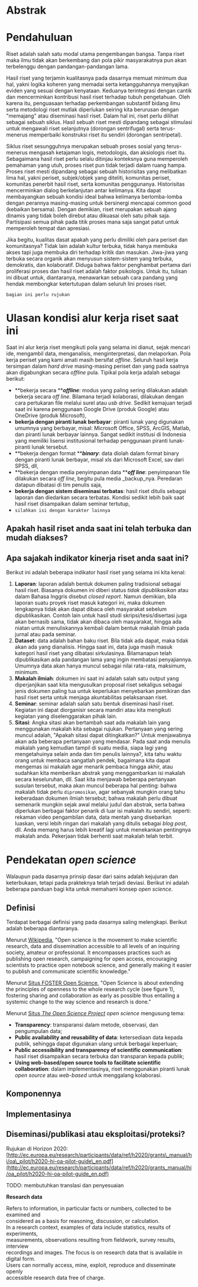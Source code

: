 # Abstrak

# Pendahuluan

Riset adalah salah satu modal utama pengembangan bangsa. Tanpa riset maka ilmu tidak akan berkembang dan pola pikir masyarakatnya pun akan terbelenggu dengan pandangan-pandangan lama.

Hasil riset yang terjamin kualitasnya pada dasarnya memuat minimum dua hal, yakni logika koheren yang memadai serta ketangguhannya menyajikan eviden yang sesuai dengan kenyataan. Keduanya terintegrasi dengan cantik dan mencerminkan kontribusi hasil riset terhadap tubuh pengetahuan. Oleh karena itu, penguasaan terhadap perkembangan substantif bidang ilmu serta metodologi riset mutlak diperlukan seiring kita berurusan dengan "memajang" atau diseminasi hasil riset. Dalam hal ini, riset perlu dilihat sebagai sebuah siklus. Hasil sebuah riset mesti dipandang sebagai stimulasi untuk mengawali riset selanjutnya \(dorongan sentrifugal\) serta terus-menerus memperbaiki konstruksi riset itu sendiri \(dorongan sentripetal\).

Siklus riset sesungguhnya merupakan sebuah proses sosial yang terus-menerus mengasah ketajaman logis, metodologis, dan aksiologis riset itu. Sebagaimana hasil riset perlu selalu ditinjau konteksnya guna memperoleh pemahaman yang utuh, proses riset pun tidak terjadi dalam ruang hampa. Proses riset mesti dipandang sebagai sebuah historisitas yang melibatkan lima hal, yakni periset, subjek/objek yang diteliti, komunitas periset, komunitas penerbit hasil riset, serta komunitas penggunanya. Historisitas mencerminkan dialog berkelanjutan antar kelimanya. Kita dapat membayangkan sebuah kondisi ideal bahwa kelimanya berlomba-lomba dengan perannya masing-masing untuk bersinergi mencapai common good \(kebaikan bersama\). Dengan demikian, riset merupakan sebuah ajang dinamis yang tidak boleh direbut atau dikuasai oleh satu pihak saja. Partisipasi semua pihak pada titik proses mana saja sangat patut untuk memperoleh tempat dan apresiasi.

Jika begitu, kualitas dasat apakah yang perlu dimiliki oleh para periset dan komunitasnya? Tidak lain adalah kultur terbuka, tidak hanya membuka akses tapi juga membuka diri terhadap kritik dan masukan. Jiwa-jiwa yang terbuka secara organik akan menyusun sistem-sistem yang terbuka, demokratis, dan kolaboratif. Diduga bahwa faktor penghambat pertama dari proliferasi proses dan hasil riset adalah faktor psikologis. Untuk itu, tulisan ini dibuat untuk, diantaranya, menawarkan sebuah cara pandang yang hendak membongkar ketertutupan dalam seluruh lini proses riset.

`bagian ini perlu rujukan`

# Ulasan kondisi alur kerja riset saat ini

Saat ini alur kerja riset mengikuti pola yang selama ini dianut, sejak mencari ide, mengambil data, menganalisis, menginterpretasi, dan melaporkan. Pola kerja periset yang kami amati masih bersifat _offline_. Seluruh hasil kerja tersimpan dalam _hard drive_ masing-masing periset dan yang pada saatnya akan digabungkan secara _offline_ pula.  Tipikal pola kerja adalah sebagai berikut:

* **bekerja secara **_**offline**_: modus yang paling sering dilakukan adalah bekerja secara _off line_. Bilamana terjadi kolaborasi, dilakukan dengan cara pertukaran file melalui surel atau _usb drive_. Sedikit kemajuan terjadi saat ini karena penggunaan Google Drive \(produk Google\) atau OneDrive \(produk Microsoft\),
* **bekerja dengan piranti lunak berbayar**: piranti lunak yang digunakan umumnya yang berbayar, misal: Microsoft Office, SPSS, ArcGIS, Matlab, dan piranti lunak berbayar lainnya. Sangat sedikit institusi di Indonesia yang memiliki lisensi institusional terhadap penggunaan piranti lunak-piranti lunak tersebut.
* **bekerja dengan format **_**binary**_: data diolah dalam format binary dengan piranti lunak berbayar, misal xls dari Microsoft Excel, sav dari SPSS, dll,
* **bekerja dengan media penyimpanan data **_**off line**_: penyimpanan file dilakukan secara _off line_, begitu pula media \_backup\_nya. Peredaran datapun dibatasi di tim penulis saja,
* **bekerja dengan sistem diseminasi terbatas**: hasil riset ditulis sebagai laporan dan diedarkan secara terbatas. Kondisi sedikit lebih baik saat hasil riset disampaikan dalam seminar tertutup,
* `silahkan isi dengan karakter lainnya`

## Apakah hasil riset anda saat ini telah terbuka dan mudah diakses?

## Apa sajakah indikator kinerja riset anda saat ini?

Berikut ini adalah beberapa indikator hasil riset yang selama ini kita kenal:  
1. **Laporan**: laporan adalah bentuk dokumen paling tradisional sebagai hasil riset. Biasanya dokumen ini diberi status _tidak dipublikasikan_ atau dalam Bahasa Inggris disebut _closed report_. Namun demikian, bila laporan suatu proyek riset masuk kategori ini, maka dokumen lengkapnya tidak akan dapat dibaca oleh masyarakat sebelum dipublikasikan. Contoh lain untuk hasil studi skripsi/tesis/disertasi juga akan bernasib sama, tidak akan dibaca oleh masyarakat, hingga ada niatan untuk menuliskannya kembali dalam bentuk makalah ilmiah pada jurnal atau pada seminar.  
2. **Dataset**: data adalah bahan baku riset. Bila tidak ada dapat, maka tidak akan ada yang dianalisis. Hingga saat ini, data juga masih masuk kategori hasil riset yang dibatasi sirkulasinya. Bilamanapun telah dipublikasikan ada pandangan lama yang ingin membatasi penyajiannya. Umumnya data akan hanya muncul sebagai nilai rata-rata, maksimum, minimum.  
3. **Makalah ilmiah**: dokumen ini saat ini adalah salah satu output yang diperjanjikan saat kita mengusulkan proposal riset sekaligus sebagai jenis dokumen paling tua untuk keperlukan menyebarkan pemikiran dan hasil riset serta untuk menjaga akuntabilitas pelaksanaan riset.  
4. **Seminar**: seminar adalah salah satu bentuk diseminasi hasil riset. Kegiatan ini dapat diorganisir secara mandiri atau kita mengikuti kegiatan yang diselenggarakan pihak lain.  
5. **Sitasi**: Angka sitasi akan bertambah saat ada makalah lain yang menggunakan makalah kita sebagai rujukan. Pertanyaan yang sering muncul adalah, "Apakah sitasi dapat ditingkatkan?" Untuk menjawabnya akan ada beberapa pertanyaan yang mendasar. Pada saat anda menulis makalah yang kemudian tampil di suatu media, siapa lagi yang mengetahuinya selain anda dan tim penulis lainnya?, kita tahu waktu orang untuk membaca sangatlah pendek, bagaimana kita dapat mengemas isi makalah agar menarik pembaca hingga akhir, atau sudahkan kita memberikan abstrak yang menggambarkan isi makalah secara keseluruhan, dll. Saat kita menjawab beberapa pertanyaan susulan tersebut, maka akan muncul beberapa hal penting: bahwa makalah tidak perlu `dipromosikan`, agar sebanyak mungkin orang tahu keberadaan dokumen ilmiah tersebut; bahwa makalah perlu dibuat semenarik mungkin sejak awal melalui judul dan abstrak, serta bahwa diperlukan berbagai faktor penarik di luar isi makalah itu sendiri, seperti: rekaman video pengambilan data, data mentah yang disebarkan luaskan, versi lebih ringan dari makalah yang ditulis sebagai _blog post_, dll.  Anda memang harus lebih kreatif lagi untuk menekankan pentingnya makalah anda. Pekerjaan tidak berhenti saat makalah telah terbit.

# Pendekatan _open science_

Walaupun pada dasarnya prinsip dasar dari sains adalah kejujuran dan keterbukaan, tetapi pada prakteknya telah terjadi deviasi. Berikut ini adalah beberapa panduan bagi kita untuk memahami konsep _open science_.

## Definisi

Terdapat berbagai definisi yang pada dasarnya saling melengkapi. Berikut adalah beberapa diantaranya.

Menurut [Wikipedia](https://en.wikipedia.org/wiki/Open_science), "Open science is the movement to make scientific research, data and dissemination accessible to all levels of an inquiring society, amateur or professional. It encompasses practices such as publishing open research, campaigning for open access, encouraging scientists to practice open notebook science, and generally making it easier to publish and communicate scientific knowledge."

Menurut [Situs FOSTER Open Science](https://www.fosteropenscience.eu/content/what-open-science-introduction), "Open Science is about extending the principles of openness to the whole research cycle \(see figure 1\), fostering sharing and collaboration as early as possible thus entailing a systemic change to the way science and research is done."

Menurut [Situs _The Open Science Project_](http://www.openscience.org/blog/?p=269) _open science_ mengusung tema:

* **Transparency**: transparansi dalam metode, observasi, dan pengumpulan data;
* **Public availability and reusability of data**: ketersediaan data kepada publik, sehingga dapat digunakan ulang untuk berbagai keperluan;
* **Public accessibility and transparency of scientific communication**: hasil riset disampaikan secara terbuka dan transparan kepada publik;
* **Using web-based/open source tools to facilitate scientific collaboration**: dalam implementasinya, riset menggunakan piranti lunak _open source_ atau _web-based_ untuk menggalang kolaborasi.

## Komponennya

## Implementasinya

## Diseminasi/publikasi atau eksploitasi/proteksi?

Rujukan di Horizon 2020: [http://ec.europa.eu/research/participants/data/ref/h2020/grants\_manual/hi/oa\_pilot/h2020-hi-oa-pilot-guide\_en.pdf](http://ec.europa.eu/research/participants/data/ref/h2020/grants_manual/hi/oa_pilot/h2020-hi-oa-pilot-guide_en.pdf)

TODO: membutuhkan translasi dan penyesuaian

**Research data**

Refers to information, in particular facts or numbers, collected to be examined and  
considered as a basis for reasoning, discussion, or calculation.  
In a research context, examples of data include statistics, results of experiments,  
measurements, observations resulting from fieldwork, survey results, interview  
recordings and images. The focus is on research data that is available in digital form.  
Users can normally access, mine, exploit, reproduce and disseminate openly  
accessible research data free of charge.

